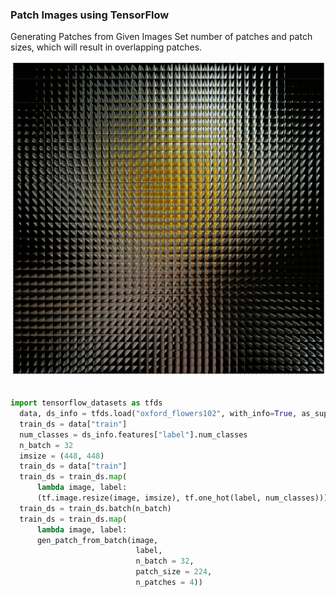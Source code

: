 ### Patch Images using TensorFlow
Generating Patches from Given Images
Set number of patches and patch sizes, which will result in overlapping patches. 

![Alt text](data/gen_image_patch_example.png?raw=true)


```python

import tensorflow_datasets as tfds
  data, ds_info = tfds.load("oxford_flowers102", with_info=True, as_supervised=True)
  train_ds = data["train"]
  num_classes = ds_info.features["label"].num_classes
  n_batch = 32
  imsize = (448, 448)
  train_ds = data["train"]
  train_ds = train_ds.map(
      lambda image, label: 
      (tf.image.resize(image, imsize), tf.one_hot(label, num_classes)))
  train_ds = train_ds.batch(n_batch)
  train_ds = train_ds.map(
      lambda image, label: 
      gen_patch_from_batch(image, 
                            label, 
                            n_batch = 32, 
                            patch_size = 224, 
                            n_patches = 4))


```